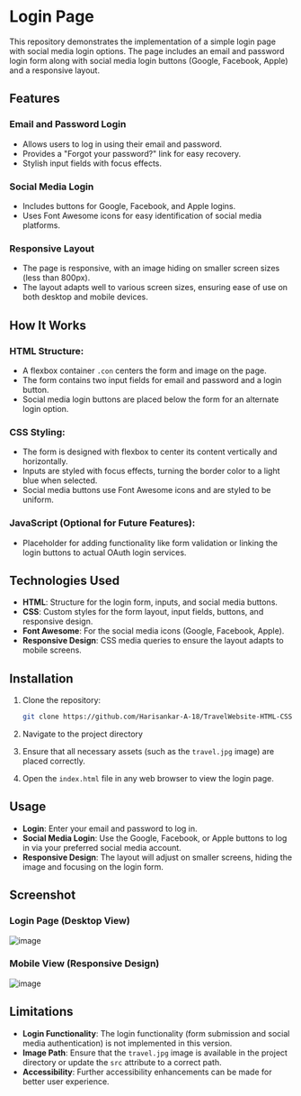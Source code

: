# Login Page

This repository demonstrates the implementation of a simple login page with social media login options. The page includes an email and password login form along with social media login buttons (Google, Facebook, Apple) and a responsive layout.

## Features

### Email and Password Login
- Allows users to log in using their email and password.
- Provides a "Forgot your password?" link for easy recovery.
- Stylish input fields with focus effects.

### Social Media Login
- Includes buttons for Google, Facebook, and Apple logins.
- Uses Font Awesome icons for easy identification of social media platforms.

### Responsive Layout
- The page is responsive, with an image hiding on smaller screen sizes (less than 800px).
- The layout adapts well to various screen sizes, ensuring ease of use on both desktop and mobile devices.

## How It Works

### HTML Structure:
- A flexbox container `.con` centers the form and image on the page.
- The form contains two input fields for email and password and a login button.
- Social media login buttons are placed below the form for an alternate login option.

### CSS Styling:
- The form is designed with flexbox to center its content vertically and horizontally.
- Inputs are styled with focus effects, turning the border color to a light blue when selected.
- Social media buttons use Font Awesome icons and are styled to be uniform.

### JavaScript (Optional for Future Features):
- Placeholder for adding functionality like form validation or linking the login buttons to actual OAuth login services.

## Technologies Used

- **HTML**: Structure for the login form, inputs, and social media buttons.
- **CSS**: Custom styles for the form layout, input fields, buttons, and responsive design.
- **Font Awesome**: For the social media icons (Google, Facebook, Apple).
- **Responsive Design**: CSS media queries to ensure the layout adapts to mobile screens.

## Installation

1. Clone the repository:
    ```bash
    git clone https://github.com/Harisankar-A-18/TravelWebsite-HTML-CSS
    ```

2. Navigate to the project directory


3. Ensure that all necessary assets (such as the `travel.jpg` image) are placed correctly.

4. Open the `index.html` file in any web browser to view the login page.

## Usage

- **Login**: Enter your email and password to log in.
- **Social Media Login**: Use the Google, Facebook, or Apple buttons to log in via your preferred social media account.
- **Responsive Design**: The layout will adjust on smaller screens, hiding the image and focusing on the login form.

## Screenshot

### Login Page (Desktop View)
![image](https://github.com/user-attachments/assets/e18b7c27-9f7e-4fdc-af7a-155cd623e995)


### Mobile View (Responsive Design)
![image](https://github.com/user-attachments/assets/e5a12cc8-cc8d-4fcd-9144-5b26c350980a)


## Limitations

- **Login Functionality**: The login functionality (form submission and social media authentication) is not implemented in this version.
- **Image Path**: Ensure that the `travel.jpg` image is available in the project directory or update the `src` attribute to a correct path.
- **Accessibility**: Further accessibility enhancements can be made for better user experience.

